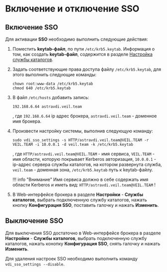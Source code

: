 # Включение и отключение SSO

## Включение SSO

Для активации **SSO** необходимо выполнить следующие действия:

1. Поместить **keytab-файл**, по пути ```/etc/krb5.keytab```. Информация о том, как создать **keytab-файл**, содержится в разделе [Настройка службы каталогов](ad.md).
2. Задать соответствующие права доступа файлу ```/etc/krb5.keytab```, для этого выполнить следующие команды:
    ```
    chown root:www-data /etc/krb5.keytab
    chmod 640 /etc/krb5.keytab
    ```
3. В файл ```/etc/hosts``` добавить запись:
    ```
    192.168.6.64 astravdi.veil.team
    ```
    , где ```192.168.6.64``` ip адрес брокера, ```astravdi.veil.team``` - доменное имя брокера.

4. Произвести настройку системы, выполнив следующую команду:

    ```
    sudo vdi_sso_settings -s HTTP/astravdi.veil.team@VEIL.TEAM -r VEIL.TEAM -i 10.0.0.1 -d veil.team -k /etc/krb5.keytab
    ```
    , где ```HTTP/astravdi.veil.team@VEIL.TEAM``` - имя сервиса, ```VEIL.TEAM``` - имя области, которую покрывает Kerberos авторизация, ```10.0.0.1``` - ip-адрес сервера службы каталогов, на котором развернута служба, ```veil.team``` - доменная зона, ```/etc/krb5.keytab``` путь к keytab-файлу. 

    !!! info "Внимание"
         Имя сервиса должно в себе содержать имя области Kerberos и иметь вид: ```HTTP/astravdi.veil.team@VEIL.TEAM``` !

5. В Web-интерфейсе брокера в разделе **Настройки** - **Службы каталогов**, выбрать подключенную службу каталогов, нажать кнопку **Конфигурация SSO**, поставить галочку и нажать **Изменить**.

## Выключение SSO

Для выключения SSO достаточно в Web-интерфейсе брокера в разделе **Настройки** - **Службы каталогов**, выбрать подключенную службу каталогов, нажать конопку **Конфигурация SSO**, снять галочку и нажать **Изменить**.

Для удаления настроек SSO необходимо выполнить команду ```vdi_sso_settings --disable```.